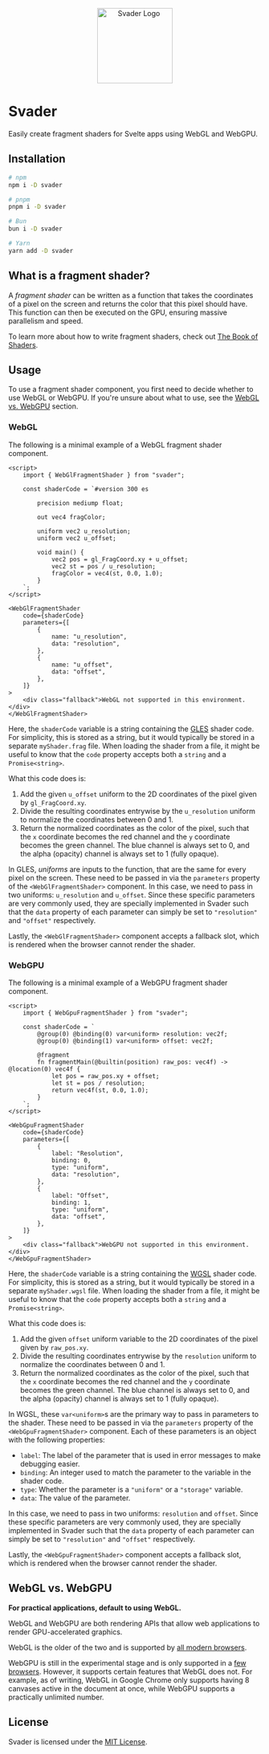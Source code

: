 <p align="center">
  <picture>
    <source media="(prefers-color-scheme: dark)" srcset="https://raw.githubusercontent.com/sockmaster27/svader/master/resources/logoDark.png">
    <img width="150" alt="Svader Logo" src="https://raw.githubusercontent.com/sockmaster27/svader/master/resources/logoLight.png">
  </picture>
</p>

# Svader

Easily create fragment shaders for Svelte apps using WebGL and WebGPU.

## Installation

```bash
# npm
npm i -D svader

# pnpm
pnpm i -D svader

# Bun
bun i -D svader

# Yarn
yarn add -D svader
```

## What is a fragment shader?

A _fragment shader_ can be written as a function that takes the coordinates of a pixel on the screen and returns the color that this pixel should have.
This function can then be executed on the GPU, ensuring massive parallelism and speed.

To learn more about how to write fragment shaders, check out [The Book of Shaders](https://thebookofshaders.com/).

## Usage

To use a fragment shader component, you first need to decide whether to use WebGL or WebGPU.
If you're unsure about what to use, see the [WebGL vs. WebGPU](#webgl-vs-webgpu) section.

### WebGL

The following is a minimal example of a WebGL fragment shader component.

```svelte
<script>
    import { WebGlFragmentShader } from "svader";

    const shaderCode = `#version 300 es

        precision mediump float;

        out vec4 fragColor;

        uniform vec2 u_resolution;
        uniform vec2 u_offset;

        void main() {
            vec2 pos = gl_FragCoord.xy + u_offset;
            vec2 st = pos / u_resolution;
            fragColor = vec4(st, 0.0, 1.0);
        }
    `;
</script>

<WebGlFragmentShader
    code={shaderCode}
    parameters={[
        {
            name: "u_resolution",
            data: "resolution",
        },
        {
            name: "u_offset",
            data: "offset",
        },
    ]}
>
    <div class="fallback">WebGL not supported in this environment.</div>
</WebGlFragmentShader>
```

Here, the `shaderCode` variable is a string containing the [GLES](https://en.wikipedia.org/wiki/OpenGL_ES) shader code.
For simplicity, this is stored as a string, but it would typically be stored in a separate `myShader.frag` file.
When loading the shader from a file, it might be useful to know that the `code` property accepts both a `string` and a `Promise<string>`.

What this code does is:

1. Add the given `u_offset` uniform to the 2D coordinates of the pixel given by `gl_FragCoord.xy`.
2. Divide the resulting coordinates entrywise by the `u_resolution` uniform to normalize the coordinates between 0 and 1.
3. Return the normalized coordinates as the color of the pixel, such that the `x` coordinate becomes the red channel and the `y` coordinate becomes the green channel. The blue channel is always set to 0, and the alpha (opacity) channel is always set to 1 (fully opaque).

In GLES, _uniforms_ are inputs to the function, that are the same for every pixel on the screen.
These need to be passed in via the `parameters` property of the `<WebGlFragmentShader>` component.
In this case, we need to pass in two uniforms: `u_resolution` and `u_offset`.
Since these specific parameters are very commonly used, they are specially implemented in Svader
such that the `data` property of each parameter can simply be set to `"resolution"` and `"offset"` respectively.

Lastly, the `<WebGlFragmentShader>` component accepts a fallback slot, which is rendered when the browser cannot render the shader.

### WebGPU

The following is a minimal example of a WebGPU fragment shader component.

```svelte
<script>
    import { WebGpuFragmentShader } from "svader";

    const shaderCode = `
        @group(0) @binding(0) var<uniform> resolution: vec2f;
        @group(0) @binding(1) var<uniform> offset: vec2f;

        @fragment
        fn fragmentMain(@builtin(position) raw_pos: vec4f) -> @location(0) vec4f {
            let pos = raw_pos.xy + offset;
            let st = pos / resolution;
            return vec4f(st, 0.0, 1.0);
        }
    `;
</script>

<WebGpuFragmentShader
    code={shaderCode}
    parameters={[
        {
            label: "Resolution",
            binding: 0,
            type: "uniform",
            data: "resolution",
        },
        {
            label: "Offset",
            binding: 1,
            type: "uniform",
            data: "offset",
        },
    ]}
>
    <div class="fallback">WebGPU not supported in this environment.</div>
</WebGpuFragmentShader>
```

Here, the `shaderCode` variable is a string containing the [WGSL](https://google.github.io/tour-of-wgsl/) shader code.
For simplicity, this is stored as a string, but it would typically be stored in a separate `myShader.wgsl` file.
When loading the shader from a file, it might be useful to know that the `code` property accepts both a `string` and a `Promise<string>`.

What this code does is:

1. Add the given `offset` uniform variable to the 2D coordinates of the pixel given by `raw_pos.xy`.
2. Divide the resulting coordinates entrywise by the `resolution` uniform to normalize the coordinates between 0 and 1.
3. Return the normalized coordinates as the color of the pixel, such that the `x` coordinate becomes the red channel and the `y` coordinate becomes the green channel. The blue channel is always set to 0, and the alpha (opacity) channel is always set to 1 (fully opaque).

In WGSL, these `var<uniform>`s are the primary way to pass in parameters to the shader.
These need to be passed in via the `parameters` property of the `<WebGpuFragmentShader>` component.
Each of these parameters is an object with the following properties:

-   `label`: The label of the parameter that is used in error messages to make debugging easier.
-   `binding`: An integer used to match the parameter to the variable in the shader code.
-   `type`: Whether the parameter is a `"uniform"` or a `"storage"` variable.
-   `data`: The value of the parameter.

In this case, we need to pass in two uniforms: `resolution` and `offset`.
Since these specific parameters are very commonly used, they are specially implemented in Svader
such that the `data` property of each parameter can simply be set to `"resolution"` and `"offset"` respectively.

Lastly, the `<WebGpuFragmentShader>` component accepts a fallback slot, which is rendered when the browser cannot render the shader.

## WebGL vs. WebGPU

**For practical applications, default to using WebGL.**

WebGL and WebGPU are both rendering APIs that allow web applications to render GPU-accelerated graphics.

WebGL is the older of the two and is supported by [all modern browsers](https://caniuse.com/webgl).

WebGPU is still in the experimental stage and is only supported in a [few browsers](https://caniuse.com/webgpu).
However, it supports certain features that WebGL does not. For example, as of writing, WebGL in Google Chrome only supports having 8 canvases active in the document at once, while WebGPU supports a practically unlimited number.

## License

Svader is licensed under the [MIT License](https://github.com/sockmaster27/svader/blob/master/LICENSE).
